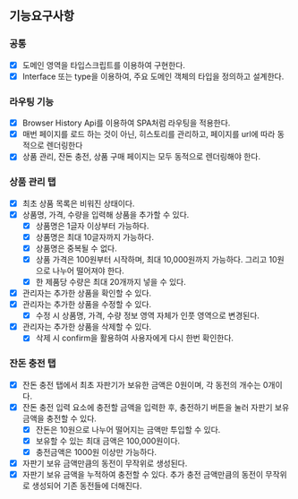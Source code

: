 ## 기능요구사항

### 공통
- [X] 도메인 영역을 타입스크립트를 이용하여 구현한다.
- [X] Interface 또는 type을 이용하여, 주요 도메인 객체의 타입을 정의하고 설계한다.

### 라우팅 기능
- [X] Browser History Api를 이용하여 SPA처럼 라우팅을 적용한다.
- [X] 매번 페이지를 로드 하는 것이 아닌, 히스토리를 관리하고, 페이지를 url에 따라 동적으로 렌더링한다
- [X] 상품 관리, 잔돈 충전, 상품 구매 페이지는 모두 동적으로 렌더링해야 한다.

### 상품 관리 탭
- [X] 최초 상품 목록은 비워진 상태이다.
- [X] 상품명, 가격, 수량을 입력해 상품을 추가할 수 있다.
  - [X] 상품명은 1글자 이상부터 가능하다.
  - [X] 상품명은 최대 10글자까지 가능하다.
  - [X] 상품명은 중복될 수 없다.
  - [X] 상품 가격은 100원부터 시작하며, 최대 10,000원까지 가능하다. 그리고 10원으로 나누어 떨어져야 한다.
  - [X] 한 제품당 수량은 최대 20개까지 넣을 수 있다.
- [X] 관리자는 추가한 상품을 확인할 수 있다.
- [X] 관리자는 추가한 상품을 수정할 수 있다.
  - [X] 수정 시 상품명, 가격, 수량 정보 영역 자체가 인풋 영역으로 변경된다.
- [X] 관리자는 추가한 상품을 삭제할 수 있다.
  - [X] 삭제 시 confirm을 활용하여 사용자에게 다시 한번 확인한다.

### 잔돈 충전 탭
- [X] 잔돈 충전 탭에서 최초 자판기가 보유한 금액은 0원이며, 각 동전의 개수는 0개이다.
- [X] 잔돈 충전 입력 요소에 충전할 금액을 입력한 후, 충전하기 버튼을 눌러 자판기 보유 금액을 충전할 수 있다.
  - [X] 잔돈은 10원으로 나누어 떨어지는 금액만 투입할 수 있다. 
  - [X] 보유할 수 있는 최대 금액은 100,000원이다.
  - [X] 충전금액은 1000원 이상만 가능하다.
- [X] 자판기 보유 금액만큼의 동전이 무작위로 생성된다.
- [X] 자판기 보유 금액을 누적하여 충전할 수 있다. 추가 충전 금액만큼의 동전이 무작위로 생성되어 기존 동전들에 더해진다.
